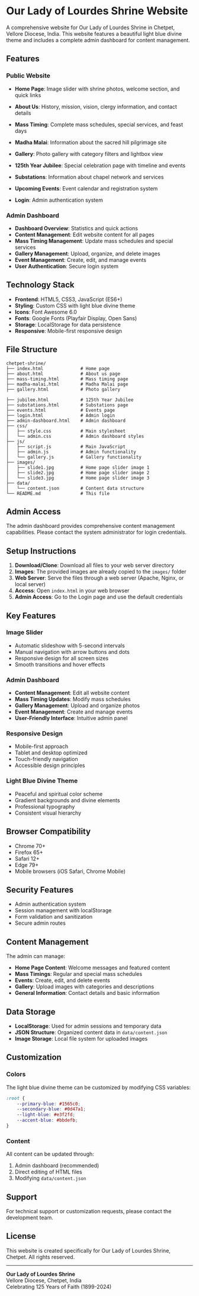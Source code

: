 # Our Lady of Lourdes Shrine Website

A comprehensive website for Our Lady of Lourdes Shrine in Chetpet, Vellore Diocese, India. This website features a beautiful light blue divine theme and includes a complete admin dashboard for content management.

## Features

### Public Website
- **Home Page**: Image slider with shrine photos, welcome section, and quick links
- **About Us**: History, mission, vision, clergy information, and contact details
- **Mass Timing**: Complete mass schedules, special services, and feast days
- **Madha Malai**: Information about the sacred hill pilgrimage site
- **Gallery**: Photo gallery with category filters and lightbox view

- **125th Year Jubilee**: Special celebration page with timeline and events
- **Substations**: Information about chapel network and services
- **Upcoming Events**: Event calendar and registration system
- **Login**: Admin authentication system

### Admin Dashboard
- **Dashboard Overview**: Statistics and quick actions
- **Content Management**: Edit website content for all pages
- **Mass Timing Management**: Update mass schedules and special services
- **Gallery Management**: Upload, organize, and delete images
- **Event Management**: Create, edit, and manage events
- **User Authentication**: Secure login system

## Technology Stack

- **Frontend**: HTML5, CSS3, JavaScript (ES6+)
- **Styling**: Custom CSS with light blue divine theme
- **Icons**: Font Awesome 6.0
- **Fonts**: Google Fonts (Playfair Display, Open Sans)
- **Storage**: LocalStorage for data persistence
- **Responsive**: Mobile-first responsive design

## File Structure

```
chetpet-shrine/
├── index.html              # Home page
├── about.html              # About us page
├── mass-timing.html        # Mass timing page
├── madha-malai.html        # Madha Malai page
├── gallery.html            # Photo gallery

├── jubilee.html            # 125th Year Jubilee
├── substations.html        # Substations page
├── events.html             # Events page
├── login.html              # Admin login
├── admin-dashboard.html    # Admin dashboard
├── css/
│   ├── style.css           # Main stylesheet
│   └── admin.css           # Admin dashboard styles
├── js/
│   ├── script.js           # Main JavaScript
│   ├── admin.js            # Admin functionality
│   └── gallery.js          # Gallery functionality
├── images/
│   ├── slide1.jpg          # Home page slider image 1
│   ├── slide2.jpg          # Home page slider image 2
│   └── slide3.jpg          # Home page slider image 3
├── data/
│   └── content.json        # Content data structure
└── README.md               # This file
```

## Admin Access

The admin dashboard provides comprehensive content management capabilities. Please contact the system administrator for login credentials.

## Setup Instructions

1. **Download/Clone**: Download all files to your web server directory
2. **Images**: The provided images are already copied to the `images/` folder
3. **Web Server**: Serve the files through a web server (Apache, Nginx, or local server)
4. **Access**: Open `index.html` in your web browser
5. **Admin Access**: Go to the Login page and use the default credentials

## Key Features

### Image Slider
- Automatic slideshow with 5-second intervals
- Manual navigation with arrow buttons and dots
- Responsive design for all screen sizes
- Smooth transitions and hover effects

### Admin Dashboard
- **Content Management**: Edit all website content
- **Mass Timing Updates**: Modify mass schedules
- **Gallery Management**: Upload and organize photos
- **Event Management**: Create and manage events
- **User-Friendly Interface**: Intuitive admin panel

### Responsive Design
- Mobile-first approach
- Tablet and desktop optimized
- Touch-friendly navigation
- Accessible design principles

### Light Blue Divine Theme
- Peaceful and spiritual color scheme
- Gradient backgrounds and divine elements
- Professional typography
- Consistent visual hierarchy

## Browser Compatibility

- Chrome 70+
- Firefox 65+
- Safari 12+
- Edge 79+
- Mobile browsers (iOS Safari, Chrome Mobile)

## Security Features

- Admin authentication system
- Session management with localStorage
- Form validation and sanitization
- Secure admin routes

## Content Management

The admin can manage:
- **Home Page Content**: Welcome messages and featured content
- **Mass Timings**: Regular and special mass schedules
- **Events**: Create, edit, and delete events
- **Gallery**: Upload images with categories and descriptions
- **General Information**: Contact details and basic information

## Data Storage

- **LocalStorage**: Used for admin sessions and temporary data
- **JSON Structure**: Organized content data in `data/content.json`
- **Image Storage**: Local file system for uploaded images

## Customization

### Colors
The light blue divine theme can be customized by modifying CSS variables:
```css
:root {
    --primary-blue: #1565c0;
    --secondary-blue: #0d47a1;
    --light-blue: #e3f2fd;
    --accent-blue: #bbdefb;
}
```

### Content
All content can be updated through:
1. Admin dashboard (recommended)
2. Direct editing of HTML files
3. Modifying `data/content.json`

## Support

For technical support or customization requests, please contact the development team.

## License

This website is created specifically for Our Lady of Lourdes Shrine, Chetpet. All rights reserved.

---

**Our Lady of Lourdes Shrine**  
Vellore Diocese, Chetpet, India  
Celebrating 125 Years of Faith (1899-2024)
